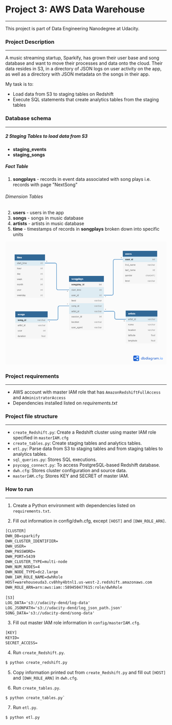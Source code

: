 # Project 3: AWS Data Warehouse
---

This project is part of Data Engineering Nanodegree at Udacity.

### Project Description
---

A music streaming startup, Sparkify, has grown their user base and song database and want to move their processes and data onto the cloud. Their data resides in S3, in a directory of JSON logs on user activity on the app, as well as a directory with JSON metadata on the songs in their app.

My task is to:
- Load data from S3 to staging tables on Redshift
- Execute SQL statements that create analytics tables from the staging tables

### Database schema
---

##### 2 Staging Tables to load data from S3
 - **staging_events**
 - **staging_songs**

##### Fact Table
1. **songplays** - records in event data associated with song plays i.e. records with page "NextSong"

###### Dimension Tables
2. **users** - users in the app
3. **songs** - songs in music database
4. **artists** - artists in music database
5. **time** - timestamps of records in **songplays** broken down into specific units

![Database schema](images/Database%20Schema.png)

### Project requirements
---

* AWS account with master IAM role that has `AmazonRedshiftFullAccess` and `AdministratorAccess`
* Dependencies installed listed on *requirements.txt*

### Project file structure
---

* `create_Redshift.py`: Create a Redshift cluster using master IAM role specified in `masterIAM.cfg`
* `create_tables.py`: Create staging tables and analytics tables.
* `etl.py`: Parse data from S3 to staging tables and from staging tables to analytics tables.
* `sql_queries.py`: Stores SQL executions.
* `psycopg_connect.py`: To access PostgreSQL-based Redshift database.
* `dwh.cfg`: Stores cluster configuration and source data.
* `masterIAM.cfg`: Stores KEY and SECRET of master IAM.


### How to run
---

1. Create a Python environment with dependencies listed on `requirements.txt`.

2. Fill out information in config/dwh.cfg, except `[HOST]` and `[DWH_ROLE_ARN]`.
```
[CLUSTER]
DWH_DB=sparkify
DWH_CLUSTER_IDENTIFIER=
DWH_USER=
DWH_PASSWORD=
DWH_PORT=5439
DWH_CLUSTER_TYPE=multi-node
DWH_NUM_NODES=4
DWH_NODE_TYPE=dc2.large
DWH_IAM_ROLE_NAME=dwhRole
HOST=warehouseuda3.cv8hhy4btnl1.us-west-2.redshift.amazonaws.com
DWH_ROLE_ARN=arn:aws:iam::589450477615:role/dwhRole

[S3]
LOG_DATA='s3://udacity-dend/log-data'
LOG_JSONPATH='s3://udacity-dend/log_json_path.json'
SONG_DATA='s3://udacity-dend/song-data'
```
3. Fill out master IAM role information in `config/masterIAM.cfg`.
```
[KEY]
KEYID=
SECRET_ACCESS=
```

4. Run `create_Redshift.py`.
```python
$ python create_redshift.py
```
5. Copy information printed out from `create_Redshift.py` and fill out `[HOST]` and `[DWH_ROLE_ARN]` in `dwh.cfg`.

6. Run `create_tables.py`.
```python
$ python create_tables.py`
```

7. Run `etl.py`.
```python
$ python etl.py
```





